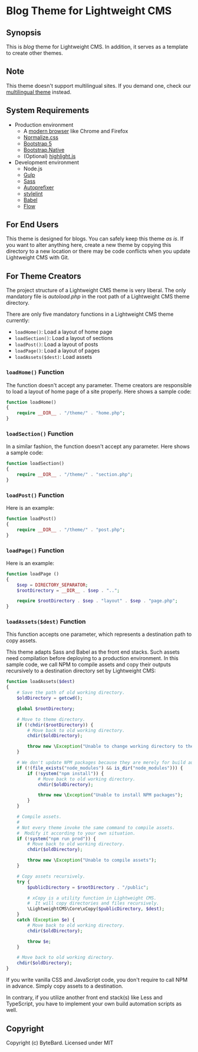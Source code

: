 # Blog Theme for Lightweight CMS

## Synopsis

This is *blog* theme for Lightweight CMS. In addition, it serves as a template to create other themes.

## Note

This theme doesn't support multilingual sites. If you demand one, check our [multilingual theme](/themes/multilingual/) instead.

## System Requirements

* Production environment
  * A [modern browser](https://browsehappy.com/) like Chrome and Firefox
  * [Normalize.css](https://necolas.github.io/normalize.css/)
  * [Bootstrap 5](https://getbootstrap.com/)
  * [Bootstrap.Native](https://thednp.github.io/bootstrap.native/)
  * (Optional) [highlight.js](https://highlightjs.org/)
* Development environment
  * Node.js
  * [Gulp](https://gulpjs.com/)
  * [Sass](https://sass-lang.com/)
  * [Autoprefixer](https://github.com/postcss/autoprefixer)
  * [stylelint](https://stylelint.io/)
  * [Babel](https://babeljs.io/)
  * [Flow](https://flow.org/en/)

## For End Users

This theme is designed for blogs. You can safely keep this theme *as is*. If you want to alter anything here, create a new theme by copying this directory to a new location or there may be code conflicts when you update Lightweight CMS with Git.

## For Theme Creators

The project structure of a Lightweight CMS theme is very liberal. The only mandatory file is *autoload.php* in the root path of a Lightweight CMS theme directory.

There are only five mandatory functions in a Lightweight CMS theme currently:

* `loadHome()`: Load a layout of home page
* `loadSection()`: Load a layout of sections
* `loadPost()`: Load a layout of posts
* `loadPage()`: Load a layout of pages
* `loadAssets($dest)`: Load assets

### `loadHome()` Function

The function doesn't accept any parameter. Theme creators are responsible to load a layout of home page of a site properly. Here shows a sample code:

```php
function loadHome()
{
    require __DIR__ . "/theme/" . "home.php";
}
```

### `loadSection()` Function

In a similar fashion, the function doesn't accept any parameter. Here shows a sample code:

```php
function loadSection()
{
    require __DIR__ . "/theme/" . "section.php";
}
```

### `loadPost()` Function

Here is an example:

```php
function loadPost()
{
    require __DIR__ . "/theme/" . "post.php";
}
```

### `loadPage()` Function

Here is an example:

```php
function loadPage ()
{
    $sep = DIRECTORY_SEPARATOR;
    $rootDirectory = __DIR__ . $sep . "..";

    require $rootDirectory . $sep . "layout" . $sep . "page.php";
}
```

### `loadAssets($dest)` Function

This function accepts one parameter, which represents a destination path to copy assets.

This theme adapts Sass and Babel as the front end stacks. Such assets need compilation before deploying to a production environment. In this sample code, we call NPM to compile assets and copy their outputs recursively to a destination directory set by Lightweight CMS:

```php
function loadAssets($dest)
{
    # Save the path of old working directory.
    $oldDirectory = getcwd();

    global $rootDirectory;

    # Move to theme directory.
    if (!chdir($rootDirectory)) {
        # Move back to old working directory.
        chdir($oldDirectory);

        throw new \Exception("Unable to change working directory to theme directory");
    }

    # We don't update NPM packages because they are merely for build automation.
    if (!(file_exists("node_modules") && is_dir("node_modules"))) {
        if (!system("npm install")) {
            # Move back to old working directory.
            chdir($oldDirectory);

            throw new \Exception("Unable to install NPM packages");
        }
    }

    # Compile assets.
    #
    # Not every theme invoke the same command to compile assets.
    #  Modify it according to your own situation.
    if (!system("npm run prod")) {
        # Move back to old working directory.
        chdir($oldDirectory);

        throw new \Exception("Unable to compile assets");
    }

    # Copy assets recursively.
    try {
        $publicDirectory = $rootDirectory . "/public";

        # xCopy is a utility function in Lightweight CMS.
        #  It will copy directories and files recursively.
        \LightweightCMS\Core\xCopy($publicDirectory, $dest);
    }
    catch (Exception $e) {
        # Move back to old working directory.
        chdir($oldDirectory);

        throw $e;
    }

    # Move back to old working directory.
    chdir($oldDirectory);
}
```
If you write vanilla CSS and JavaScript code, you don't require to call NPM in advance. Simply copy assets to a destination.

In contrary, if you utilize another front end stack(s) like Less and TypeScript, you have to implement your own build automation scripts as well.

## Copyright

Copyright (c) ByteBard. Licensed under MIT
